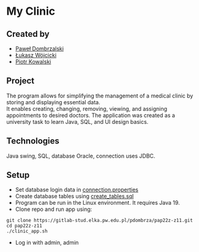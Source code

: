 # My Clinic

## Created by
- [Paweł Dombrzalski](https://github.com/pdombrza)
- [Łukasz Wójcicki](https://github.com/lukassw1)
- [Piotr Kowalski](https://github.com/cytrynowyPiotras)

## Project
The program allows for simplifying the management of a medical clinic by storing and displaying essential data.    
It enables creating, changing, removing, viewing, and assigning appointments to desired doctors.
The application was created as a university task to learn Java, SQL, and UI design basics.

## Technologies
Java swing, SQL, database Oracle, connection uses JDBC.

## Setup
- Set database login data in [connection.properties](../src/main/resources/connection.properties)
- Create database tables using [create_tables.sql](../sql/create_tables.sql)
- Program can be run in the Linux environment. It requires Java 19.
- Clone repo and run app using:
```shell
git clone https://gitlab-stud.elka.pw.edu.pl/pdombrza/pap22z-z11.git
cd pap22z-z11
./clinic_app.sh
```
- Log in with admin, admin

